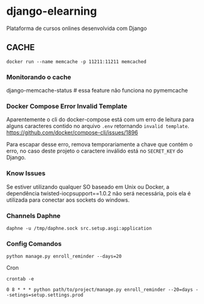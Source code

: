 # django-elearning
Plataforma de cursos onlines desenvolvida com Django


## CACHE
`docker run --name memcache -p 11211:11211 memcached`

### Monitorando o cache
django-memcache-status # essa feature não funciona no pymemcache


### Docker Compose Error Invalid Template
Aparentemente o cli do docker-compose está com um erro de leitura para alguns caracteres contido no arquivo `.env` retornando `invalid template`.
https://github.com/docker/compose-cli/issues/1896

Para escapar desse erro, remova temporariamente a chave que contém o erro, no caso deste projeto o caractere inválido está no `SECRET_KEY` do Django.

### Know Issues
Se estiver utilizando qualquer SO baseado em Unix ou Docker, a dependência twisted-iocpsupport==1.0.2 não será necessária, pois ela é utilizada para conectar aos sockets do windows.


### Channels Daphne

`daphne -u /tmp/daphne.sock src.setup.asgi:application`

### Config Comandos

`python manage.py enroll_reminder --days=20`

Cron

`crontab -e`

`0 8 * * * python path/to/project/manage.py enroll_reminder --20=days --setings=setup.settings.prod`
